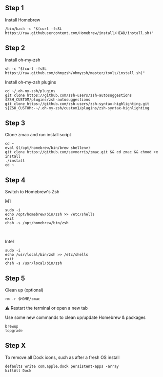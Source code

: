 

## Step 1

Install Homebrew
<br>

```
/bin/bash -c "$(curl -fsSL https://raw.githubusercontent.com/Homebrew/install/HEAD/install.sh)"
```


## Step 2

Install oh-my-zsh
<br>

```
sh -c "$(curl -fsSL https://raw.github.com/ohmyzsh/ohmyzsh/master/tools/install.sh)"
```


Install oh-my-zsh plugins
<br>

```
cd ~/.oh-my-zsh/plugins
git clone https://github.com/zsh-users/zsh-autosuggestions $ZSH_CUSTOM/plugins/zsh-autosuggestions
git clone https://github.com/zsh-users/zsh-syntax-highlighting.git ${ZSH_CUSTOM:-~/.oh-my-zsh/custom}/plugins/zsh-syntax-highlighting
```


## Step 3

Clone zmac and run install script
<br>

```
cd ~
eval $(/opt/homebrew/bin/brew shellenv)
git clone https://github.com/sevmorris/zmac.git && cd zmac && chmod +x install
./install
cd ~
```


## Step 4

Switch to Homebrew's Zsh
<br>

M1
```
sudo -i
echo /opt/homebrew/bin/zsh >> /etc/shells
exit
chsh -s /opt/homebrew/bin/zsh
```

<br>

Intel
```
sudo -i
echo /usr/local/bin/zsh >> /etc/shells
exit
chsh -s /usr/local/bin/zsh
```


## Step 5

Clean up (optional)
<br>

```
rm -r $HOME/zmac
```

:warning:  Restart the terminal or open a new tab


Use some new commands to clean up/update Homebrew & packages

```
brewup
topgrade
```

## Step X

To remove all Dock icons, such as after a fresh OS install
<br>

```
defaults write com.apple.dock persistent-apps -array
killAll Dock
```
